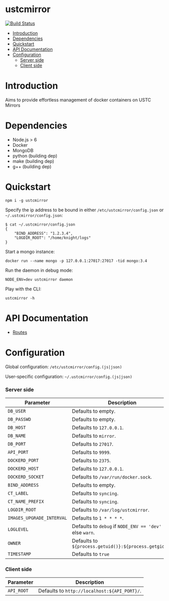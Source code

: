 ustcmirror
==========


[![Build Status](https://travis-ci.org/ustclug/ustcmirror.svg?branch=master)](https://travis-ci.org/ustclug/ustcmirror)

- [Introduction](#introduction)
- [Dependencies](#dependencies)
- [Quickstart](#quickstart)
- [API Documentation](#api-documentation)
- [Configuration](#configuration)
    - [Server side](#server-side)
    - [Client side](#client-side)

# Introduction

Aims to provide effortless management of docker containers on USTC Mirrors

# Dependencies

* Node.js > 6
* Docker
* MongoDB
* python (building dep)
* make (building dep)
* g++ (building dep)

# Quickstart

```
npm i -g ustcmirror
```

Specify the ip address to be bound in either `/etc/ustcmirror/config.json` or `~/.ustcmirror/config.json`:

```
$ cat ~/.ustcmirror/config.json
{
    "BIND_ADDRESS": "1.2.3.4",
    "LOGDIR_ROOT": "/home/knight/logs"
}
```

Start a mongo instance:

```
docker run --name mongo -p 127.0.0.1:27017:27017 -tid mongo:3.4
```

Run the daemon in debug mode:

```
NODE_ENV=dev ustcmirror daemon
```

Play with the CLI:

```
ustcmirror -h
```

# API Documentation

* [Routes](https://ustclug.github.io/ustcmirror/)

# Configuration

Global configuration: `/etc/ustcmirror/config.(js|json)`

User-specific configuration: `~/.ustcmirror/config.(js|json)`

### Server side

| Parameter | Description |
|-----------|-------------|
| `DB_USER` | Defaults to empty. |
| `DB_PASSWD` | Defaults to empty. |
| `DB_HOST` | Defaults to `127.0.0.1`. |
| `DB_NAME` | Defaults to `mirror`. |
| `DB_PORT` | Defaults to `27017`. |
| `API_PORT` | Defaults to `9999`. |
| `DOCKERD_PORT` | Defaults to `2375`. |
| `DOCKERD_HOST` | Defaults to `127.0.0.1`. |
| `DOCKERD_SOCKET` | Defaults to `/var/run/docker.sock`. |
| `BIND_ADDRESS` | Defaults to empty. |
| `CT_LABEL` | Defaults to `syncing`. |
| `CT_NAME_PREFIX` | Defaults to `syncing`. |
| `LOGDIR_ROOT` | Defaults to `/var/log/ustcmirror`. |
| `IMAGES_UPGRADE_INTERVAL` | Defaults to `1 * * * *`. |
| `LOGLEVEL` | Defaults to `debug` if `NODE_ENV == 'dev'` else `warn`. |
| `OWNER` | Defaults to `${process.getuid()}:${process.getgid()}` |
| `TIMESTAMP` | Defaults to `true` |

### Client side

| Parameter | Description |
|-----------|-------------|
| `API_ROOT` | Defaults to `http://localhost:${API_PORT}/`. |
